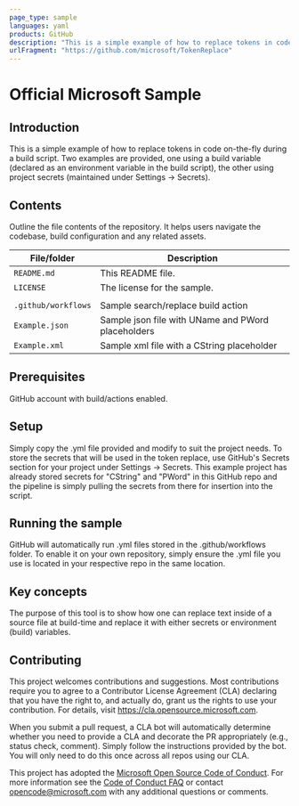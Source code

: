 ```yaml
---
page_type: sample
languages: yaml
products: GitHub
description: "This is a simple example of how to replace tokens in code on-the-fly with a GitHub build action."
urlFragment: "https://github.com/microsoft/TokenReplace"
--- 
```


# Official Microsoft Sample

<!-- 
Guidelines on README format: https://review.docs.microsoft.com/help/onboard/admin/samples/concepts/readme-template?branch=master

Guidance on onboarding samples to docs.microsoft.com/samples: https://review.docs.microsoft.com/help/onboard/admin/samples/process/onboarding?branch=master

Taxonomies for products and languages: https://review.docs.microsoft.com/new-hope/information-architecture/metadata/taxonomies?branch=master
-->
## Introduction
This is a simple example of how to replace tokens in code on-the-fly during a build script.  Two examples are provided, one using a build variable (declared as an environment variable in the build script), the other using project secrets (maintained under Settings -> Secrets).

## Contents

Outline the file contents of the repository. It helps users navigate the codebase, build configuration and any related assets.

| File/folder         | Description                                        |
|---------------------|----------------------------------------------------|
| `README.md`         | This README file.                                  |
| `LICENSE`           | The license for the sample.                        |
|                     |                                                    |
| `.github/workflows` | Sample search/replace build action                 |
| `Example.json`      | Sample json file with UName and PWord placeholders |
| `Example.xml`       | Sample xml file with a CString placeholder         |

## Prerequisites 

GitHub account with build/actions enabled.

## Setup

Simply copy the .yml file provided and modify to suit the project needs.  To store the secrets that will be used in the token replace, use GitHub's Secrets section for your project under Settings -> Secrets.  This example project has already stored secrets for "CString" and "PWord" in this GitHub repo and the pipeline is simply pulling the secrets from there for insertion into the script.

## Running the sample

GitHub will automatically run .yml files stored in the .github/workflows folder.  To enable it on your own repository, simply ensure the .yml file you use is located in your respective repo in the same location.

## Key concepts

The purpose of this tool is to show how one can replace text inside of a source file at build-time and replace it with either secrets or environment (build) variables.

## Contributing

This project welcomes contributions and suggestions.  Most contributions require you to agree to a
Contributor License Agreement (CLA) declaring that you have the right to, and actually do, grant us
the rights to use your contribution. For details, visit https://cla.opensource.microsoft.com.

When you submit a pull request, a CLA bot will automatically determine whether you need to provide
a CLA and decorate the PR appropriately (e.g., status check, comment). Simply follow the instructions
provided by the bot. You will only need to do this once across all repos using our CLA.

This project has adopted the [Microsoft Open Source Code of Conduct](https://opensource.microsoft.com/codeofconduct/).
For more information see the [Code of Conduct FAQ](https://opensource.microsoft.com/codeofconduct/faq/) or
contact [opencode@microsoft.com](mailto:opencode@microsoft.com) with any additional questions or comments.
